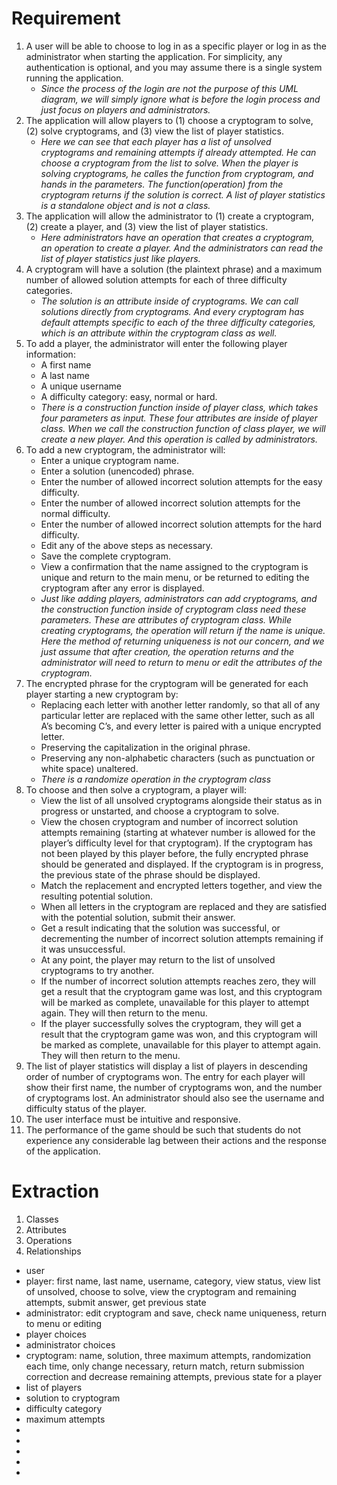 # Requirement

1. A user will be able to choose to log in as a specific player or log in as the administrator when starting the application. For simplicity, any authentication is optional, and you may assume there is a single system running the application.
	* *Since the process of the login are not the purpose of this UML diagram, we will simply ignore what is before the login process and just focus on players and administrators.*
2. The application will allow players to (1) choose a cryptogram to solve, (2) solve cryptograms, and (3) view the list of player statistics.
	* *Here we can see that each player has a list of unsolved cryptograms and remaining attempts if already attempted. He can choose a cryptogram from the list to solve. When the player is solving cryptograms, he calles the function from cryptogram, and hands in the parameters. The function(operation) from the cryptogram returns if the solution is correct. A list of player statistics is a standalone object and is not a class.*
3. The application will allow the administrator to (1) create a cryptogram, (2) create a player, and (3) view the list of player statistics.
	* *Here administrators have an operation that creates a cryptogram, an operation to create a player. And the administrators can read the list of player statistics just like players.*
4. A cryptogram will have a solution (the plaintext phrase) and a maximum number of allowed solution attempts for each of three difficulty categories.  
	* *The solution is an attribute inside of cryptograms. We can call solutions directly from cryptograms. And every cryptogram has default attempts specific to each of the three difficulty categories, which is an attribute within the cryptogram class as well.*
5. To add a player, the administrator will enter the following player information:
	* A first name
	* A last name
	* A unique username
	* A difficulty category: easy, normal or hard.
	* *There is a construction function inside of player class, which takes four parameters as input. These four attributes are inside of player class. When we call the construction function of class player, we will create a new player. And this operation is called by administrators.*
6. To add a new cryptogram, the administrator will:
	* Enter a unique cryptogram name.
	* Enter a solution (unencoded) phrase.
	* Enter the number of allowed incorrect solution attempts for the easy difficulty.
	* Enter the number of allowed incorrect solution attempts for the normal difficulty.
	* Enter the number of allowed incorrect solution attempts for the hard difficulty.
	* Edit any of the above steps as necessary.
	* Save the complete cryptogram.
	* View a confirmation that the name assigned to the cryptogram is unique and return to the main menu, or be returned to editing the cryptogram after any error is displayed.
	* *Just like adding players, administrators can add cryptograms, and the construction function inside of cryptogram class need these parameters. These are attributes of cryptogram class. While creating cryptograms, the operation will return if the name is unique. Here the method of returning uniqueness is not our concern, and we just assume that after creation, the operation returns and the administrator will need to return to menu or edit the attributes of the cryptogram.*
7. The encrypted phrase for the cryptogram will be generated for each player starting a new cryptogram by:
	* Replacing each letter with another letter randomly, so that all of any particular letter are replaced with the same other letter, such as all A’s becoming C’s, and every letter is paired with a unique encrypted letter.
	* Preserving the capitalization in the original phrase.
	* Preserving any non-alphabetic characters (such as punctuation or white space) unaltered.
	* *There is a randomize operation in the cryptogram class*
8. To choose and then solve a cryptogram, a player will:
	* View the list of all unsolved cryptograms alongside their status as in progress or unstarted, and choose a cryptogram to solve.
	* View the chosen cryptogram and number of incorrect solution attempts remaining (starting at whatever number is allowed for the player’s difficulty level for that cryptogram).  If the cryptogram has not been played by this player before, the fully encrypted phrase should be generated and displayed.  If the cryptogram is in progress, the previous state of the phrase should be displayed.
	* Match the replacement and encrypted letters together, and view the resulting potential solution.
	* When all letters in the cryptogram are replaced and they are satisfied with the potential solution, submit their answer.
	* Get a result indicating that the solution was successful, or decrementing the number of incorrect solution attempts remaining if it was unsuccessful.
	* At any point, the player may return to the list of unsolved cryptograms to try another.
	* If the number of incorrect solution attempts reaches zero, they will get a result that the cryptogram game was lost, and this cryptogram will be marked as complete, unavailable for this player to attempt again. They will then return to the menu.
	* If the player successfully solves the cryptogram, they will get a result that the cryptogram game was won, and this cryptogram will be marked as complete, unavailable for this player to attempt again.  They will then return to the menu.
9. The list of player statistics will display a list of players in descending order of number of cryptograms won.  The entry for each player will show their first name, the number of cryptograms won, and the number of cryptograms lost.  An administrator should also see the username and difficulty status of the player.
10. The user interface must be intuitive and responsive.
11. The performance of the game should be such that students do not experience any considerable lag between their actions and the response of the application.

# Extraction

1. Classes
2. Attributes
3. Operations
4. Relationships
* user
* player: first name, last name, username, category, view status, view list of unsolved, choose to solve, view the cryptogram and remaining attempts, submit answer, get previous state
* administrator: edit cryptogram and save, check name uniqueness, return to menu or editing
* player choices
* administrator choices
* cryptogram: name, solution, three maximum attempts, randomization each time, only change necessary, return match, return submission correction and decrease remaining attempts, previous state for a player
* list of players
* solution to cryptogram
* difficulty category
* maximum attempts
* 
* 
* 
* 
* 